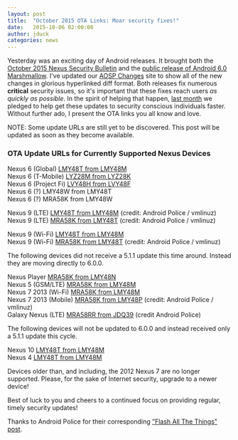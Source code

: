 ```yaml
---
layout: post
title:  "October 2015 OTA Links: Moar security fixes!"
date:   2015-10-06 02:00:00
author: jduck
categories: news
---
```


Yesterday was an exciting day of Android releases. It brought both the [October 2015 Nexus Security Bulletin](https://groups.google.com/forum/#!topic/android-security-updates/_Rm-lKnS2M8) and the [public release of Android 6.0 Marshmallow](http://officialandroid.blogspot.com/2015/10/get-ready-for-sweet-taste-of-android-60.html). I've updated our [AOSP Changes](http://changes.droidsec.org/) site to show all of the new changes in glorious hyperlinked diff format. Both releases fix numerous **critical** security issues, so it's important that these fixes reach users *as quickly as possible*. In the spirit of helping that happen, [last month](http://www.droidsec.org/news/2015/09/16/nexus-update-september-2015.html) we pledged to help get these updates to security conscious individuals faster. Without further ado, I present the OTA links you all know and love.

NOTE: Some update URLs are still yet to be discovered. This post will be updated as soon as they become available.


### OTA Update URLs for Currently Supported Nexus Devices

Nexus 6 (Global) [LMY48T from LMY48M](https://android.googleapis.com/packages/ota/google_shamu_shamu/60981380fa0bffffca66a8cf9787766397fd39fa.signed-shamu-LMY48T-from-LMY48M.zip)<br />
Nexus 6 (T-Mobile) [LYZ28M from LYZ28K](https://android.googleapis.com/packages/ota/google_shamu_shamu/c3c03aa6ba1b2932dd19bdb5cdee3914f033c6b8.signed-shamu-LYZ28M-from-LYZ28K.zip)<br />
Nexus 6 (Project Fi) [LVY48H from LVY48F](https://android.googleapis.com/packages/ota/google_shamu_shamu/47fa2268aa05f665421dd980b4e9c46c124e6877.signed-shamu-LVY48H-from-LVY48F.zip)<br />
Nexus 6 (?) LMY48W from LMY48T<br />
Nexus 6 (?) MRA58K from LMY48W<br />

Nexus 9 (LTE) [LMY48T from LMY48M](https://android.googleapis.com/packages/ota/google_flounderlte_volantisg/2e4ad6182340514f79ce432e3b430e51ae4f9311.signed-volantisg-LMY48T-from-LMY48M.zip) (credit: Android Police / vmlinuz)<br />
Nexus 9 (LTE) [MRA58K from LMY48T](https://android.googleapis.com/packages/ota/google_flounderlte_volantisg/8c5d8d25100cf9665e4e962d4db643922e78ab3d.signed-volantisg-MRA58K-from-LMY48T.zip) (credit: Android Police / vmlinuz)<br />

Nexus 9 (Wi-Fi) [LMY48T from LMY48M](https://android.googleapis.com/packages/ota/google_flounder_volantis/123e39b2b8d3dbad2fde1b0d229c23c31b26824b.signed-volantis-LMY48T-from-LMY48M.zip)<br />
Nexus 9 (Wi-Fi) [MRA58K from LMY48T](https://android.googleapis.com/packages/ota/google_flounder_volantis/ab835e17c874202049463ccd916f86fede83199e.signed-volantis-MRA58K-from-LMY48T.zip) (credit: Android Police / vmlinuz)<br />

The following devices did not receive a 5.1.1 update this time around. Instead they are moving directly to 6.0.0.

Nexus Player [MRA58K from LMY48N](https://android.googleapis.com/packages/ota/google_fugu_fugu/ace8803d575c35204e9cd36c4eea2a45bc8c620b.signed-fugu-MRA58K-from-LMY48N.zip)<br />
Nexus 5 (GSM/LTE) [MRA58K from LMY48M](https://android.googleapis.com/packages/ota/google_hammerhead/8f8cc12f7a9d7561be21f95914f289bda86e402b.signed-hammerhead-MRA58K-from-LMY48M.zip)<br />
Nexus 7 2013 (Wi-Fi) [MRA58K from LMY48M](https://android.googleapis.com/packages/ota/google_razor/a70592f3ba3a646df309b2e026f22bfb016225be.signed-razor-MRA58K-from-LMY48M.zip)<br />
Nexus 7 2013 (Mobile) [MRA58K from LMY48P](https://android.googleapis.com/packages/ota/google_razorg/1ddb72f55a271f0f27cfe0768fc2965c0f508dc4.signed-razorg-MRA58K-from-LMY48P.zip) (credit: Android Police / vmlinuz)<br />
Galaxy Nexus (LTE) [MRA58RR from JDQ39](https://www.youtube.com/watch?v=dQw4w9WgXcQ) (credit Android Police)<br />

The following devices will not be updated to 6.0.0 and instead received only a 5.1.1 update this cycle.

Nexus 10 [LMY48T from LMY48M](https://android.googleapis.com/packages/ota/google_mantaray/809acf47d26afc99279e5295bbb8baac2bc7a140.signed-mantaray-LMY48T-from-LMY48M.zip)<br />
Nexus 4 [LMY48T from LMY48M](https://android.googleapis.com/packages/ota/google_mako/1859590902ebe51fb4c49c86009b2d0ac2c8b445.signed-occam-LMY48T-from-LMY48M.zip)<br />

Devices older than, and including, the 2012 Nexus 7 are no longer supported. Please, for the sake of Internet security, upgrade to a newer device!

Best of luck to you and cheers to a continued focus on providing regular, timely security updates!

Thanks to Android Police for their corresponding ["Flash All The Things" post](http://www.androidpolice.com/2015/10/06/flash-all-the-things-android-6-0-marshmallow-nexus-ota-roundup/).
